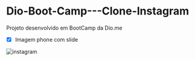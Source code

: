 # Dio-Boot-Camp---Clone-Instagram
Projeto desenvolvido em BootCamp da Dio.me

- [x] Imagem phone com slide


![instagram](https://user-images.githubusercontent.com/97841160/175540676-be04410e-53a9-4900-a7e6-ef805e15f718.png)
